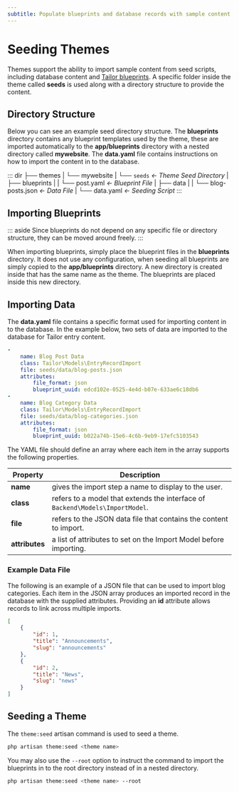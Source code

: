 ```yaml
---
subtitle: Populate blueprints and database records with sample content.
---
```

# Seeding Themes

Themes support the ability to import sample content from seed scripts, including database content and [Tailor blueprints](../../tailor/introduction.md). A specific folder inside the theme called **seeds** is used along with a directory structure to provide the content.

## Directory Structure

Below you can see an example seed directory structure. The **blueprints** directory contains any blueprint templates used by the theme, these are imported automatically to the **app/blueprints** directory with a nested directory called **mywebsite**. The **data.yaml** file contains instructions on how to import the content in to the database.

::: dir
├── themes
|   └── mywebsite
|       └── `seeds`  _← Theme Seed Directory_
|           ├── blueprints
|           |   └── post.yaml  _← Blueprint File_
|           ├── data
|           |   └── blog-posts.json  _← Data File_
|           └── data.yaml  _← Seeding Script_
:::

## Importing Blueprints

::: aside
Since blueprints do not depend on any specific file or directory structure, they can be moved around freely.
:::

When importing blueprints, simply place the blueprint files in the **blueprints** directory. It does not use any configuration, when seeding all blueprints are simply copied to the **app/blueprints** directory. A new directory is created inside that has the same name as the theme. The blueprints are placed inside this new directory.


## Importing Data

The **data.yaml** file contains a specific format used for importing content in to the database. In the example below, two sets of data are imported to the database for Tailor entry content.

```yaml
-
    name: Blog Post Data
    class: Tailor\Models\EntryRecordImport
    file: seeds/data/blog-posts.json
    attributes:
        file_format: json
        blueprint_uuid: edcd102e-0525-4e4d-b07e-633ae6c18db6
-
    name: Blog Category Data
    class: Tailor\Models\EntryRecordImport
    file: seeds/data/blog-categories.json
    attributes:
        file_format: json
        blueprint_uuid: b022a74b-15e6-4c6b-9eb9-17efc5103543
```

The YAML file should define an array where each item in the array supports the following properties.

Property | Description
------------- | -------------
**name** | gives the import step a name to display to the user.
**class** | refers to a model that extends the interface of `Backend\Models\ImportModel`.
**file** | refers to the JSON data file that contains the content to import.
**attributes** | a list of attributes to set on the Import Model before importing.

### Example Data File

The following is an example of a JSON file that can be used to import blog categories. Each item in the JSON array produces an imported record in the database with the supplied attributes. Providing an **id** attribute allows records to link across multiple imports.

```json
[
    {
        "id": 1,
        "title": "Announcements",
        "slug": "announcements"
    },
    {
        "id": 2,
        "title": "News",
        "slug": "news"
    }
]
```

## Seeding a Theme

The `theme:seed` artisan command is used to seed a theme.

```bash
php artisan theme:seed <theme name>
```

You may also use the `--root` option to instruct the command to import the blueprints in to the root directory instead of in a nested directory.

```bash
php artisan theme:seed <theme name> --root
```
